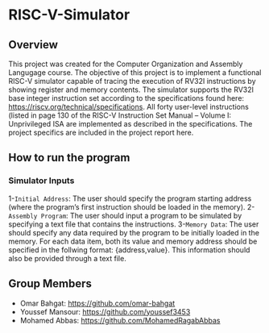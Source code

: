 # RISC-V-Simulator
  
## Overview
This project was created for the Computer Organization and Assembly Langugage course. The objective of this project is to implement a functional RISC-V simulator capable of tracing the execution of RV32I instructions by showing register and memory contents. The simulator  supports the RV32I base integer instruction set according to the specifications found here: https://riscv.org/technical/specifications. All forty user-level instructions (listed in page 130 of the RISC-V Instruction Set Manual – Volume I: Unprivileged ISA are implemented as described in the specifications. The project specifics are included in the project report here.

## How to run the program
### Simulator Inputs

1-<code>Initial Address</code>: The user should specify the program starting address (where the program’s first instruction should be loaded in the memory).
2-<code>Assembly Program</code>: The user should input a program to be simulated by specifying a text file that contains the instructions. 
3-<code>Memory Data</code>: The user should specify any data required by the program to be initially loaded in the memory. For each data item, both its value and memory address should be specified in the follwing format: {address,value}. This information should also be provided through a text file.


## Group Members
* Omar Bahgat: https://github.com/omar-bahgat <br>
* Youssef Mansour: https://github.com/youssef3453 <br>
* Mohamed Abbas: https://github.com/MohamedRagabAbbas <br>



